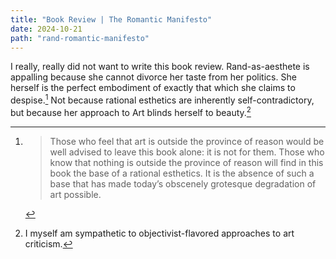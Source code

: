 ```yaml
---
title: "Book Review | The Romantic Manifesto"
date: 2024-10-21
path: "rand-romantic-manifesto"
---
```


I really, really did not want to write this book review. Rand-as-aesthete is appalling because she cannot divorce her taste from her politics. She herself is the perfect embodiment of exactly that which she claims to despise.[^1] Not because rational esthetics are inherently self-contradictory, but because her approach to Art blinds herself to beauty.[^2]



[^1]: > Those who feel that art is outside the province of reason would be well advised to leave this book alone: it is not for them. Those who know that nothing is outside the province of reason will find in this book the base of a rational esthetics. It is the absence of such a base that has made today’s obscenely grotesque degradation of art possible.

[^2]: I myself am sympathetic to objectivist-flavored approaches to art criticism. 
